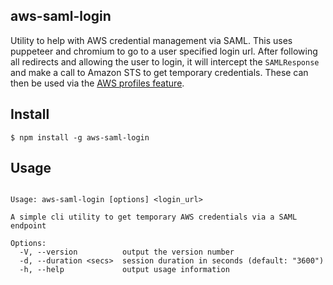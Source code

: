 ## aws-saml-login
Utility to help with AWS credential management via SAML.  This uses puppeteer
and chromium to go to a user specified login url.  After following all redirects
and allowing the user to login, it will intercept the `SAMLResponse` and make a
call to Amazon STS to get temporary credentials.  These can then be used via the
[AWS profiles feature](https://docs.aws.amazon.com/cli/latest/userguide/cli-configure-profiles.html).

## Install
```shell
$ npm install -g aws-saml-login
```

## Usage
```shell

Usage: aws-saml-login [options] <login_url>

A simple cli utility to get temporary AWS credentials via a SAML endpoint

Options:
  -V, --version          output the version number
  -d, --duration <secs>  session duration in seconds (default: "3600")
  -h, --help             output usage information

```
